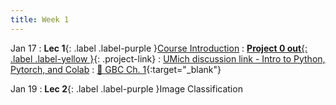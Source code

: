```yaml
---
title: Week 1
---
```


Jan 17
: **Lec 1**{: .label .label-purple }[Course Introduction](/CSCI5980-Spr23-DeepRob/assets/slides/minn_deeprob_01_introduction.pdf)
: [**Project 0 out**{: .label .label-yellow }](/CSCI5980-Spr23-DeepRob/projects/project0){: .project-link}
: [UMich discussion link - Intro to Python, Pytorch, and Colab](https://youtu.be/06-DczsEPUI)
  : [📖 GBC Ch. 1](https://www.deeplearningbook.org/contents/intro.html){:target="_blank"}

Jan 19
: **Lec 2**{: .label .label-purple }Image Classification
